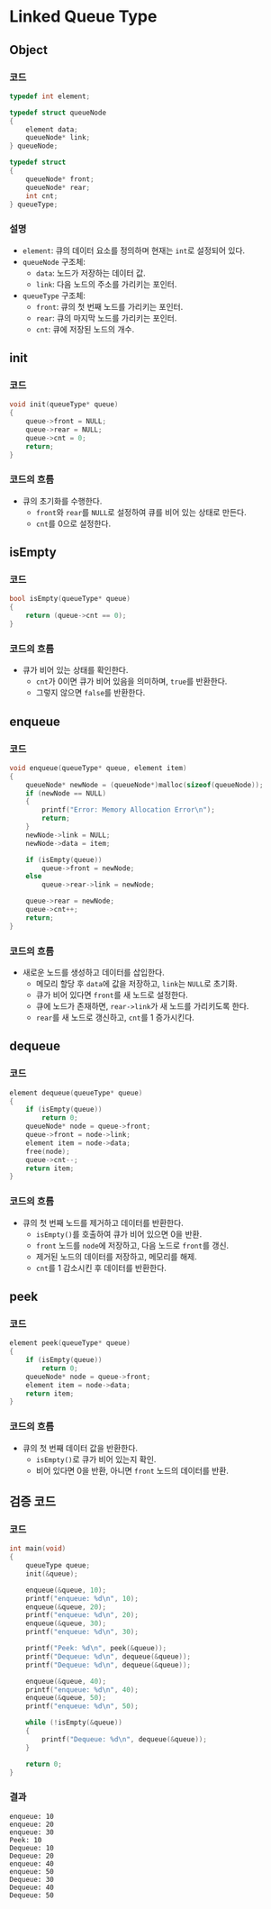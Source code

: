 # **Linked Queue Type**

## Object

### 코드

```c
typedef int element;

typedef struct queueNode
{
	element data;
	queueNode* link;
} queueNode;

typedef struct
{
	queueNode* front;
	queueNode* rear;
	int cnt;
} queueType;
```

### 설명

- `element`: 큐의 데이터 요소를 정의하며 현재는 `int`로 설정되어 있다.
- `queueNode` 구조체:
    - `data`: 노드가 저장하는 데이터 값.
    - `link`: 다음 노드의 주소를 가리키는 포인터.
- `queueType` 구조체:
    - `front`: 큐의 첫 번째 노드를 가리키는 포인터.
    - `rear`: 큐의 마지막 노드를 가리키는 포인터.
    - `cnt`: 큐에 저장된 노드의 개수.

## init

### 코드

```c
void init(queueType* queue)
{
	queue->front = NULL;
	queue->rear = NULL;
	queue->cnt = 0;
	return;
}
```

### 코드의 흐름

- 큐의 초기화를 수행한다.
    - `front`와 `rear`를 `NULL`로 설정하여 큐를 비어 있는 상태로 만든다.
    - `cnt`를 0으로 설정한다.

## isEmpty

### 코드

```c
bool isEmpty(queueType* queue)
{
	return (queue->cnt == 0);
}
```

### 코드의 흐름

- 큐가 비어 있는 상태를 확인한다.
    - `cnt`가 0이면 큐가 비어 있음을 의미하며, `true`를 반환한다.
    - 그렇지 않으면 `false`를 반환한다.

## enqueue

### 코드

```c
void enqueue(queueType* queue, element item)
{
	queueNode* newNode = (queueNode*)malloc(sizeof(queueNode));
	if (newNode == NULL)
	{
		printf("Error: Memory Allocation Error\n");
		return;
	}
	newNode->link = NULL;
	newNode->data = item;

	if (isEmpty(queue))
		queue->front = newNode;
	else
		queue->rear->link = newNode;

	queue->rear = newNode;
	queue->cnt++;
	return;
}
```

### 코드의 흐름

- 새로운 노드를 생성하고 데이터를 삽입한다.
    - 메모리 할당 후 `data`에 값을 저장하고, `link`는 `NULL`로 초기화.
    - 큐가 비어 있다면 `front`를 새 노드로 설정한다.
    - 큐에 노드가 존재하면, `rear->link`가 새 노드를 가리키도록 한다.
    - `rear`를 새 노드로 갱신하고, `cnt`를 1 증가시킨다.

## dequeue

### 코드

```c
element dequeue(queueType* queue)
{
	if (isEmpty(queue))
		return 0;
	queueNode* node = queue->front;
	queue->front = node->link;
	element item = node->data;
	free(node);
	queue->cnt--;
	return item;
}
```

### 코드의 흐름

- 큐의 첫 번째 노드를 제거하고 데이터를 반환한다.
    - `isEmpty()`를 호출하여 큐가 비어 있으면 0을 반환.
    - `front` 노드를 `node`에 저장하고, 다음 노드로 `front`를 갱신.
    - 제거된 노드의 데이터를 저장하고, 메모리를 해제.
    - `cnt`를 1 감소시킨 후 데이터를 반환한다.

## peek

### 코드

```c
element peek(queueType* queue)
{
	if (isEmpty(queue))
		return 0;
	queueNode* node = queue->front;
	element item = node->data;
	return item;
}
```

### 코드의 흐름

- 큐의 첫 번째 데이터 값을 반환한다.
    - `isEmpty()`로 큐가 비어 있는지 확인.
    - 비어 있다면 0을 반환, 아니면 `front` 노드의 데이터를 반환.

## 검증 코드

### 코드

```c
int main(void)
{
	queueType queue;
	init(&queue);

	enqueue(&queue, 10);
	printf("enqueue: %d\n", 10);
	enqueue(&queue, 20);
	printf("enqueue: %d\n", 20);
	enqueue(&queue, 30);
	printf("enqueue: %d\n", 30);

	printf("Peek: %d\n", peek(&queue));
	printf("Dequeue: %d\n", dequeue(&queue));
	printf("Dequeue: %d\n", dequeue(&queue));

	enqueue(&queue, 40);
	printf("enqueue: %d\n", 40);
	enqueue(&queue, 50);
	printf("enqueue: %d\n", 50);

	while (!isEmpty(&queue))
	{
		printf("Dequeue: %d\n", dequeue(&queue));
	}

	return 0;
}
```

### 결과

```
enqueue: 10
enqueue: 20
enqueue: 30
Peek: 10
Dequeue: 10
Dequeue: 20
enqueue: 40
enqueue: 50
Dequeue: 30
Dequeue: 40
Dequeue: 50
```